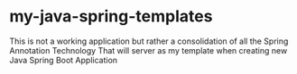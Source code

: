 # my-java-spring-templates
This is not a working application but rather a consolidation of all the Spring Annotation Technology
That will server as my template when creating new Java Spring Boot Application
